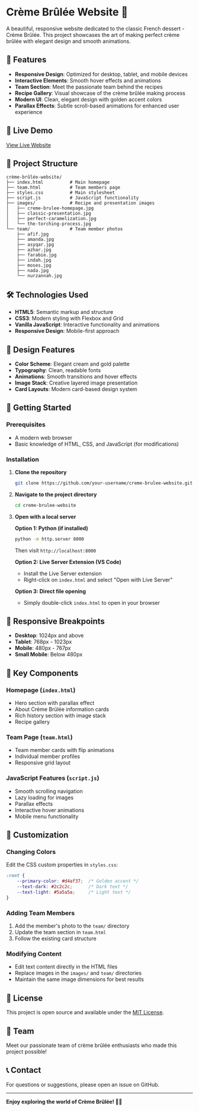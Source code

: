 # Crème Brûlée Website 🍮

A beautiful, responsive website dedicated to the classic French dessert - Crème Brûlée. This project showcases the art of making perfect crème brûlée with elegant design and smooth animations.

## 🌟 Features

- **Responsive Design**: Optimized for desktop, tablet, and mobile devices
- **Interactive Elements**: Smooth hover effects and animations
- **Team Section**: Meet the passionate team behind the recipes
- **Recipe Gallery**: Visual showcase of the crème brûlée making process
- **Modern UI**: Clean, elegant design with golden accent colors
- **Parallax Effects**: Subtle scroll-based animations for enhanced user experience

## 🚀 Live Demo

[View Live Website](https://your-username.github.io/creme-brulee-website)

## 📁 Project Structure

```
crème-brûlée-website/
├── index.html          # Main homepage
├── team.html           # Team members page
├── styles.css          # Main stylesheet
├── script.js           # JavaScript functionality
├── images/             # Recipe and presentation images
│   ├── creme-brulee-homepage.jpg
│   ├── classic-presentation.jpg
│   ├── perfect-caramelization.jpg
│   └── the-torching-process.jpg
└── team/               # Team member photos
    ├── afif.jpg
    ├── amanda.jpg
    ├── asyqar.jpg
    ├── azhar.jpg
    ├── farabie.jpg
    ├── indah.jpg
    ├── moses.jpg
    ├── nada.jpg
    └── nurzannah.jpg
```

## 🛠️ Technologies Used

- **HTML5**: Semantic markup and structure
- **CSS3**: Modern styling with Flexbox and Grid
- **Vanilla JavaScript**: Interactive functionality and animations
- **Responsive Design**: Mobile-first approach

## 🎨 Design Features

- **Color Scheme**: Elegant cream and gold palette
- **Typography**: Clean, readable fonts
- **Animations**: Smooth transitions and hover effects
- **Image Stack**: Creative layered image presentation
- **Card Layouts**: Modern card-based design system

## 🚀 Getting Started

### Prerequisites

- A modern web browser
- Basic knowledge of HTML, CSS, and JavaScript (for modifications)

### Installation

1. **Clone the repository**
   ```bash
   git clone https://github.com/your-username/creme-brulee-website.git
   ```

2. **Navigate to the project directory**
   ```bash
   cd creme-brulee-website
   ```

3. **Open with a local server**
   
   **Option 1: Python (if installed)**
   ```bash
   python -m http.server 8000
   ```
   Then visit `http://localhost:8000`
   
   **Option 2: Live Server Extension (VS Code)**
   - Install the Live Server extension
   - Right-click on `index.html` and select "Open with Live Server"
   
   **Option 3: Direct file opening**
   - Simply double-click `index.html` to open in your browser

## 📱 Responsive Breakpoints

- **Desktop**: 1024px and above
- **Tablet**: 768px - 1023px
- **Mobile**: 480px - 767px
- **Small Mobile**: Below 480px

## 🎯 Key Components

### Homepage (`index.html`)
- Hero section with parallax effect
- About Crème Brûlée information cards
- Rich history section with image stack
- Recipe gallery

### Team Page (`team.html`)
- Team member cards with flip animations
- Individual member profiles
- Responsive grid layout

### JavaScript Features (`script.js`)
- Smooth scrolling navigation
- Lazy loading for images
- Parallax effects
- Interactive hover animations
- Mobile menu functionality

## 🔧 Customization

### Changing Colors
Edit the CSS custom properties in `styles.css`:
```css
:root {
    --primary-color: #d4af37;  /* Golden accent */
    --text-dark: #2c2c2c;      /* Dark text */
    --text-light: #5a5a5a;     /* Light text */
}
```

### Adding Team Members
1. Add the member's photo to the `team/` directory
2. Update the team section in `team.html`
3. Follow the existing card structure

### Modifying Content
- Edit text content directly in the HTML files
- Replace images in the `images/` and `team/` directories
- Maintain the same image dimensions for best results

## 📄 License

This project is open source and available under the [MIT License](LICENSE).

## 👥 Team

Meet our passionate team of crème brûlée enthusiasts who made this project possible!

## 📞 Contact

For questions or suggestions, please open an issue on GitHub.

---

**Enjoy exploring the world of Crème Brûlée! 🍮✨**
